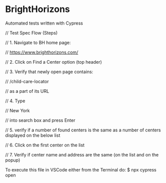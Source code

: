 # BrightHorizons
Automated tests written with Cypress

// Test Spec Flow (Steps)

// 1. Navigate to BH home page:

// https://www.brighthorizons.com/ 

// 2. Click on Find a Center option (top header)

// 3. Verify that newly open page contains: 

// /child-care-locator

//  as a part of its URL 

// 4. Type 

// New York

// into search box and press Enter

// 5. verify if a number of found centers is the same as a number of centers displayed on the below list

// 6. Click on the first center on the list

// 7. Verify if center name and address are the same (on the list and on the popup)

To execute this file in VSCode either from the Terminal do:
$ npx cypress open

